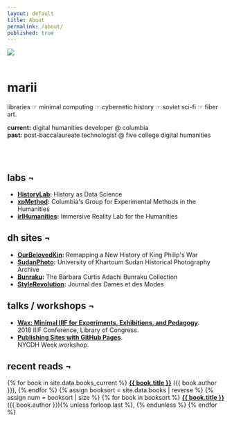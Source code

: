 ```yaml
---
layout: default
title: About
permalink: /about/
published: true
---
```


<img src="https://pbs.twimg.com/profile_images/978862817544728576/fGZOac3f_400x400.jpg" style="float:left;display:block;margin-right:2em;"/>
<br><br>

# marii

libraries ☞ minimal computing ☞ cybernetic history ☞ soviet sci-fi ☞ fiber art.

__current:__ digital humanities developer @ columbia<br>
__past:__ post-baccalaureate technologist @ five college digital humanities

<br><br>

## labs ¬

- __[HistoryLab](http://history-lab.org/):__ History as Data Science
- __[xpMethod](http://xpmethod.plaintext.in/):__ Columbia's Group for Experimental Methods in the Humanities
- __[irlHumanities](http://irlhumanities.org/):__ Immersive Reality Lab for the Humanities

## dh sites ¬

- __[OurBelovedKin](http://ourbelovedkin.com/awikhigan/index):__ Remapping a New History of King Philip's War
- __[SudanPhoto](http://sudanphoto.uofk.edu/):__ University of Khartoum Sudan Historical Photography Archive
- __[Bunraku](https://bunraku.cul.columbia.edu/):__ The Barbara Curtis Adachi Bunraku Collection
- __[StyleRevolution](https://stylerevolution.github.io/):__ Journal des Dames et des Modes

## talks / workshops ¬

- __[Wax:  Minimal IIIF  for Experiments, Exhibitions, and Pedagogy](https://slides.com/marii/wax-minimal-iiif-for-experiments-exhibitions-and-pedagogy/)__.<br>2018 IIIF Conference, Library of Congress.
- __[Publishing Sites with GitHub Pages](/notes/nycdh-2018)__.<br>NYCDH Week workshop.


## recent reads ¬

<p>
	{% for book in site.data.books_current %}
		<i class="far fa-circle"></i> <b><a href="{{ book.link }}" target="\_blank" class="line-link">{{ book.title }}</a></b> ({{ book.author }}),
	{% endfor %}
	{% assign booksort = site.data.books | reverse %}
	{% assign num = booksort | size %}
	{% for book in booksort %}
	  <i class="far fa-check-circle"></i> <b><a href="{{ book.link }}" target="\_blank" class="line-link">{{ book.title }}</a></b> ({{ book.author }}){% unless forloop.last %}, {% endunless %}
	{% endfor %}
</p>
